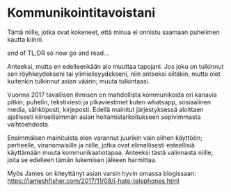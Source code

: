 # Kommunikointitavoistani

Tämä niille, jotka ovat kokeneet, että minua ei onnistu saamaan puhelimen kautta kiinni.

end of TL;DR so now go and read...

Anteeksi, mutta en edelleenkään aio muuttaa tapojani. Jos joku on tulkinnut sen röyhkeydekseni
tai ylimielisyydekseni, niin anteeksi siitäkin, mutta olet kuitenkin tulkinnut asian väärin; muuta tulkintaasi.

Vuonna 2017 tavallisen ihmisen on mahdollista kommunikoida eri kanavia pitkin; puhelin, tekstiviesti
ja pikaviestimet kuten whatsapp, sosiaalinen media, sähköposti, kirjeposti. Edellä mainitut
järjestyksessä aloittaen ajallisesti kiireellisimmän asian hoitamistarkoitukseen sopivimmasta vaihtoehdosta.

Ensimmäisen mainituista olen varannut juurikin vain siihen käyttöön; perheelle, viranomaisille
ja niille, jotka ovat elimellisesti esteellisiä käyttämään muuta kommunikaatiotapaa. Anteeksi
tästä valinnasta niille, joita se edelleen tämän lukemisen jälkeen harmittaa.

Myös James on kiteyttänyt asian varsin hyvin omassa blogissaan:
https://jameshfisher.com/2017/11/08/i-hate-telephones.html
